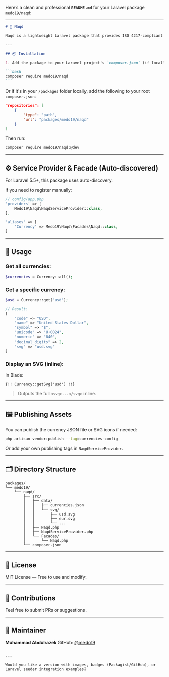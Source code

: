 Here’s a clean and professional **`README.md`** for your Laravel package `medo19/naqd`:

---

````markdown
# 💱 Naqd

Naqd is a lightweight Laravel package that provides ISO 4217-compliant currency data, including currency codes, names, symbols, and SVG icons for easy display and localization.

---

## 📦 Installation

1. Add the package to your Laravel project's `composer.json` (if locally developed):

```bash
composer require medo19/naqd
```
````

Or if it's in your `/packages` folder locally, add the following to your root `composer.json`:

```json
"repositories": [
    {
        "type": "path",
        "url": "packages/medo19/naqd"
    }
]
```

Then run:

```bash
composer require medo19/naqd:@dev
```

---

## ⚙️ Service Provider & Facade (Auto-discovered)

For Laravel 5.5+, this package uses auto-discovery.

If you need to register manually:

```php
// config/app.php
'providers' => [
    Medo19\Naqd\NaqdServiceProvider::class,
],

'aliases' => [
    'Currency' => Medo19\Naqd\Facades\Naqd::class,
]
```

---

## 🧰 Usage

### Get all currencies:

```php
$currencies = Currency::all();
```

### Get a specific currency:

```php
$usd = Currency::get('usd');

// Result:
[
    "code" => "USD",
    "name" => "United States Dollar",
    "symbol" => "$",
    "unicode" => "U+0024",
    "numeric" => "840",
    "decimal_digits" => 2,
    "svg" => "usd.svg"
]
```

### Display an SVG (inline):

In Blade:

```blade
{!! Currency::getSvg('usd') !!}
```

> Outputs the full `<svg>...</svg>` inline.

---

## 🖼️ Publishing Assets

You can publish the currency JSON file or SVG icons if needed:

```bash
php artisan vendor:publish --tag=currencies-config
```

Or add your own publishing tags in `NaqdServiceProvider`.

---

## 🗂 Directory Structure

```
packages/
└── medo19/
    └── naqd/
        ├── src/
        │   ├── data/
        │   │   ├── currencies.json
        │   │   └── svg/
        │   │       ├── usd.svg
        │   │       ├── eur.svg
        │   │       └── ...
        │   ├── Naqd.php
        │   ├── NaqdServiceProvider.php
        │   └── Facades/
        │       └── Naqd.php
        └── composer.json
```

---

## 📜 License

MIT License — Free to use and modify.

---

## 🤝 Contributions

Feel free to submit PRs or suggestions.

---

## 📧 Maintainer

**Muhammad Abdulrazek**
GitHub: [@medo19](https://github.com/medo19)

```

---

Would you like a version with images, badges (Packagist/GitHub), or Laravel seeder integration examples?
```
